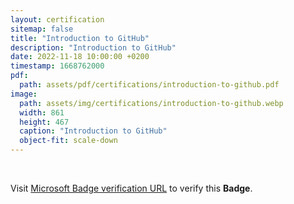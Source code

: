 ```yaml
---
layout: certification
sitemap: false
title: "Introduction to GitHub"
description: "Introduction to GitHub"
date: 2022-11-18 10:00:00 +0200
timestamp: 1668762000
pdf:
  path: assets/pdf/certifications/introduction-to-github.pdf
image:
  path: assets/img/certifications/introduction-to-github.webp
  width: 861
  height: 467
  caption: "Introduction to GitHub"
  object-fit: scale-down
---
```


<br />

<p class="lead text-center">
  Visit <a href="https://learn.microsoft.com/en-us/training/achievements/learn.github.introduction-to-github.badge?username=char0n">Microsoft Badge verification URL</a> to verify this <strong>Badge</strong>.
</p>
